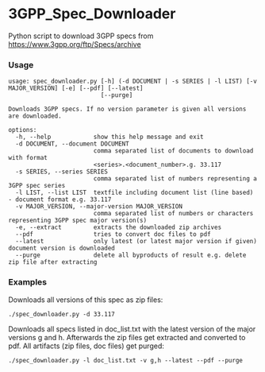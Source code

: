 # 3GPP_Spec_Downloader
Python script to download 3GPP specs from https://www.3gpp.org/ftp/Specs/archive

### Usage
```
usage: spec_downloader.py [-h] (-d DOCUMENT | -s SERIES | -l LIST) [-v MAJOR_VERSION] [-e] [--pdf] [--latest]
                          [--purge]

Downloads 3GPP specs. If no version parameter is given all versions are downloaded.

options:
  -h, --help            show this help message and exit
  -d DOCUMENT, --document DOCUMENT
                        comma separated list of documents to download with format
                        <series>.<document_number>.g. 33.117
  -s SERIES, --series SERIES
                        comma separated list of numbers representing a 3GPP spec series
  -l LIST, --list LIST  textfile including document list (line based) - document format e.g. 33.117
  -v MAJOR_VERSION, --major-version MAJOR_VERSION
                        comma separated list of numbers or characters representing 3GPP spec major version(s)
  -e, --extract         extracts the downloaded zip archives
  --pdf                 tries to convert doc files to pdf
  --latest              only latest (or latest major version if given) document version is downloaded
  --purge               delete all byproducts of result e.g. delete zip file after extracting
```
### Examples

Downloads all versions of this spec as zip files:
```
./spec_downloader.py -d 33.117
```

Downloads all specs listed in doc_list.txt with the latest version of the major versions g and h. Afterwards the zip files get extracted and converted to pdf. All artifacts (zip files, doc files) get purged:
```
./spec_downloader.py -l doc_list.txt -v g,h --latest --pdf --purge
```